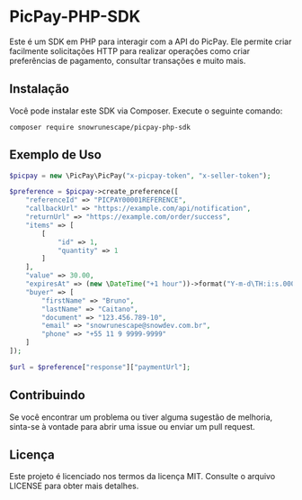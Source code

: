 # PicPay-PHP-SDK

Este é um SDK em PHP para interagir com a API do PicPay. Ele permite criar facilmente solicitações HTTP para realizar operações como criar preferências de pagamento, consultar transações e muito mais.

## Instalação

Você pode instalar este SDK via Composer. Execute o seguinte comando:

```
composer require snowrunescape/picpay-php-sdk
```

## Exemplo de Uso

```php
$picpay = new \PicPay\PicPay("x-picpay-token", "x-seller-token");

$preference = $picpay->create_preference([
    "referenceId" => "PICPAY00001REFERENCE",
    "callbackUrl" => "https://example.com/api/notification",
    "returnUrl" => "https://example.com/order/success",
    "items" => [
        [
            "id" => 1,
            "quantity" => 1
        ]
    ],
    "value" => 30.00,
    "expiresAt" => (new \DateTime("+1 hour"))->format("Y-m-d\TH:i:s.000-04:00"),
    "buyer" => [
        "firstName" => "Bruno",
        "lastName" => "Caitano",
        "document" => "123.456.789-10",
        "email" => "snowrunescape@snowdev.com.br",
        "phone" => "+55 11 9 9999-9999"
    ]
]);

$url = $preference["response"]["paymentUrl"];
```

## Contribuindo

Se você encontrar um problema ou tiver alguma sugestão de melhoria, sinta-se à vontade para abrir uma issue ou enviar um pull request.

## Licença

Este projeto é licenciado nos termos da licença MIT. Consulte o arquivo LICENSE para obter mais detalhes.
